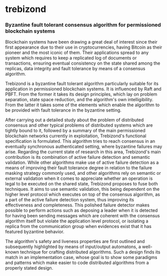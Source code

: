 # trebizond

### Byzantine fault tolerant consensus algorithm for permissioned blockchain systems

Blockchain systems have been drawing a great deal of interest since their first appearance due to their use in cryptocurrencies, having Bitcoin as their pioneer and the most iconic of them. Their applications spread to any system which requires to keep a replicated log of documents or transactions, ensuring eventual consistency on the state shared among the replicas, data integrity and fault tolerance by means of a consensus algorithm.

Trebizond is a byzantine fault tolerant algorithm particularly suitable for its application in permissioned blockchain systems. It is influenced by Raft and PBFT. From the former it takes its design principles, which lay on problem separation, state space reduction, and the algorithm's own intelligibility. From the latter it takes some of the elements which enable the algorithm to be provided with fault tolerance in the byzantine setting.

After carrying out a detailed study about the problem of distributed consensus and other typical problems of distributed systems which are tightly bound to it, followed by a summary of the main permissioned blockchain networks currently in exploitation, Trebizond's functional specification is formulated. This algorithm tries to reach consensus in an eventually synchronous authenticated setting, where byzantine failures may arise. Regarding the current state of research in this area, Trebizond's main contribution is its combination of active failure detection and semantic validation. While other algorithms make use of active failure detection as a means of improving their fault tolerance degree in relation to the failure masking strategy commonly used, and other algorithms rely on semantic or external validation when it comes to appreciate whether an operation is legal to be executed on the shared state, Trebizond proposes to fuse both techniques. It aims to use semantic validation, this being dependent on the higher level protocol which executes on top of the consensus algorithm, as a part of the active failure detection system, thus improving its effectiveness and completeness. This polished failure detector makes possible to perform actions such as deposing a leader when it is detected for having been sending messages which are coherent with the consensus algorithm itself but violate the application level protocol, or isolating a replica from the communication group when evidences exist that it has featured byzantine behavior.

The algorithm's safety and liveness properties are first outlined and subsequently highlighted by means of input/output automatons, a well-known technique for crafting distributed algorithms. Such a design finds its match in an implementation case, whose goal is to show some paradigms and patterns which make easier to code distributed algorithms from a properly stated design.
